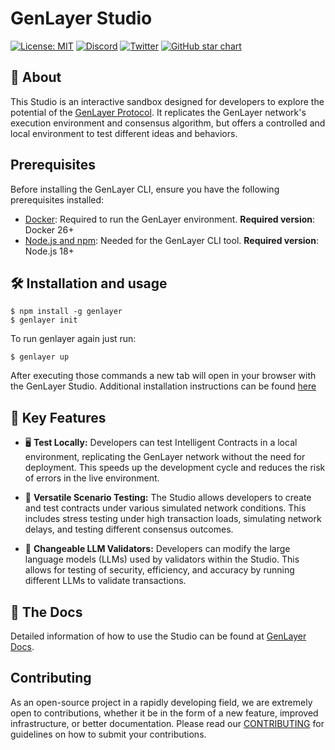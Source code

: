 # GenLayer Studio

[![License: MIT](https://img.shields.io/badge/License-MIT-green.svg)](https://opensource.org/license/mit/) [![Discord](https://dcbadge.vercel.app/api/server/8Jm4v89VAu?compact=true&style=flat)](https://discord.gg/VpfmXEMN66) [![Twitter](https://img.shields.io/twitter/url/https/twitter.com/yeagerai.svg?style=social&label=Follow%20%40GenLayer)](https://x.com/GenLayer) [![GitHub star chart](https://img.shields.io/github/stars/yeagerai/genlayer-simulator?style=social)](https://star-history.com/#yeagerai/genlayer-simulator)

## 👀 About

This Studio is an interactive sandbox designed for developers to explore the potential of the [GenLayer Protocol](https://genlayer.com/). It replicates the GenLayer network's execution environment and consensus algorithm, but offers a controlled and local environment to test different ideas and behaviors.

## Prerequisites

Before installing the GenLayer CLI, ensure you have the following prerequisites installed:

- [Docker](https://docs.docker.com/engine/install/): Required to run the GenLayer environment. **Required version**: Docker 26+
- [Node.js and npm](https://docs.npmjs.com/downloading-and-installing-node-js-and-npm/): Needed for the GenLayer CLI tool. **Required version**: Node.js 18+

## 🛠️ Installation and usage

```
$ npm install -g genlayer
$ genlayer init
```

To run genlayer again just run:

```
$ genlayer up
```

After executing those commands a new tab will open in your browser with the GenLayer Studio. Additional installation instructions can be found [here](https://docs.genlayer.com/simulator/installation)

## 🚀 Key Features

- 🖥️ **Test Locally:** Developers can test Intelligent Contracts in a local environment, replicating the GenLayer network without the need for deployment. This speeds up the development cycle and reduces the risk of errors in the live environment.

- 🧪 **Versatile Scenario Testing:** The Studio allows developers to create and test contracts under various simulated network conditions. This includes stress testing under high transaction loads, simulating network delays, and testing different consensus outcomes.

- 🔄 **Changeable LLM Validators:** Developers can modify the large language models (LLMs) used by validators within the Studio. This allows for testing of security, efficiency, and accuracy by running different LLMs to validate transactions.

## 📖 The Docs

Detailed information of how to use the Studio can be found at [GenLayer Docs](https://docs.genlayer.com/).

## Contributing

As an open-source project in a rapidly developing field, we are extremely open to contributions, whether it be in the form of a new feature, improved infrastructure, or better documentation. Please read our [CONTRIBUTING](https://github.com/yeagerai/genlayer-simulator/blob/main/CONTRIBUTING.md) for guidelines on how to submit your contributions.
